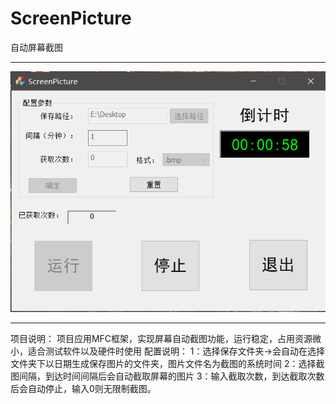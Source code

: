 ﻿# ScreenPicture
自动屏幕截图
*************************************************************************************************************
![image](https://github.com/Zero-YC/ScreenPicture/blob/master/Image/ShowMyProject.png)
************************************************************************************************************
项目说明：
项目应用MFC框架，实现屏幕自动截图功能，运行稳定，占用资源微小，适合测试软件以及硬件时使用
配置说明：
1：选择保存文件夹->会自动在选择文件夹下以日期生成保存图片的文件夹，图片文件名为截图的系统时间
2：选择截图间隔，到达时间间隔后会自动截取屏幕的图片
3：输入截取次数，到达截取次数后会自动停止，输入0则无限制截图。


